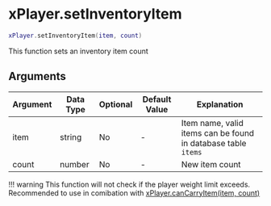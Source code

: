 # xPlayer.setInventoryItem

```lua
xPlayer.setInventoryItem(item, count)
```

This function sets an inventory item count

## Arguments

| Argument | Data Type | Optional | Default Value | Explanation                                                   |
|----------|-----------|----------|---------------|---------------------------------------------------------------|
| item     | string    | No       | -             | Item name, valid items can be found in database table `items` |
| count    | number    | No       | -             | New item count                                                |


!!! warning
      This function will not check if the player weight limit exceeds. Recommended to use in comibation with [xPlayer.canCarryItem(item, count)](cancarryitem.md)
